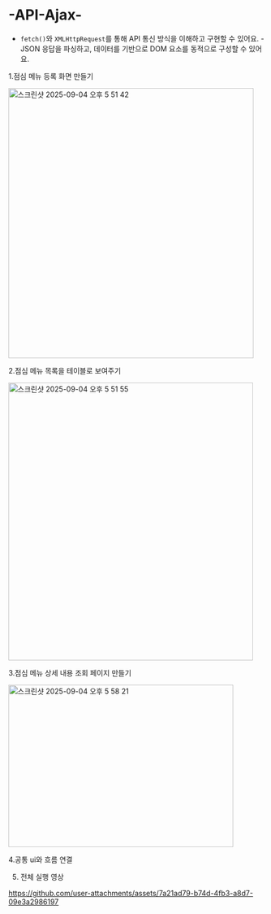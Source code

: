 # -API-Ajax-
- `fetch()`와 `XMLHttpRequest`를 통해 API 통신 방식을 이해하고 구현할 수 있어요. - JSON 응답을 파싱하고, 데이터를 기반으로 DOM 요소를 동적으로 구성할 수 있어요.


1.점심 메뉴 등록 화면 만들기


<img width="483" height="531" alt="스크린샷 2025-09-04 오후 5 51 42" src="https://github.com/user-attachments/assets/9552d827-5293-4133-86fa-ed065a3817d7" />


2.점심 메뉴 목록을 테이블로 보여주기


<img width="482" height="546" alt="스크린샷 2025-09-04 오후 5 51 55" src="https://github.com/user-attachments/assets/d206f48f-ec26-410a-9ff3-157a4ba44988" />


3.점심 메뉴 상세 내용 조회 페이지 만들기


<img width="443" height="319" alt="스크린샷 2025-09-04 오후 5 58 21" src="https://github.com/user-attachments/assets/d9194518-efdc-4564-9fc6-bb9d897bc006" />


4.공통 ui와 흐름 연결

5. 전체 실행 영상

   

https://github.com/user-attachments/assets/7a21ad79-b74d-4fb3-a8d7-09e3a2986197

